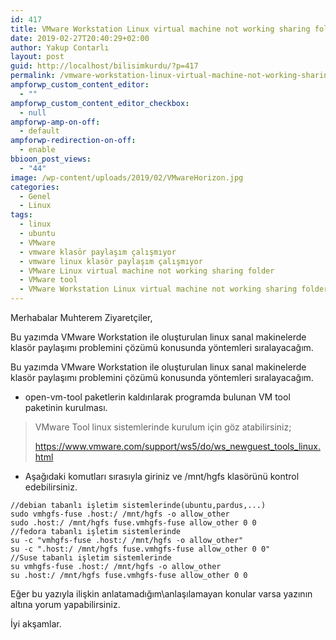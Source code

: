 ```yaml
---
id: 417
title: VMware Workstation Linux virtual machine not working sharing folder
date: 2019-02-27T20:40:29+02:00
author: Yakup Contarlı
layout: post
guid: http://localhost/bilisimkurdu/?p=417
permalink: /vmware-workstation-linux-virtual-machine-not-working-sharing-folder/
ampforwp_custom_content_editor:
  - ""
ampforwp_custom_content_editor_checkbox:
  - null
ampforwp-amp-on-off:
  - default
ampforwp-redirection-on-off:
  - enable
bbioon_post_views:
  - "44"
image: /wp-content/uploads/2019/02/VMwareHorizon.jpg
categories:
  - Genel
  - Linux
tags:
  - linux
  - ubuntu
  - VMware
  - vmware klasör paylaşım çalışmıyor
  - vmware linux klasör paylaşım çalışmıyor
  - VMware Linux virtual machine not working sharing folder
  - VMware tool
  - VMware Workstation Linux virtual machine not working sharing folder
---
```

Merhabalar Muhterem Ziyaretçiler,

Bu yazımda VMware Workstation ile oluşturulan linux sanal makinelerde klasör paylaşımı problemini çözümü konusunda yöntemleri sıralayacağım.

<!--more-->

Bu yazımda VMware Workstation ile oluşturulan linux sanal makinelerde klasör paylaşımı problemini çözümü konusunda yöntemleri sıralayacağım.

  * open-vm-tool paketlerin kaldırılarak programda bulunan VM tool paketinin kurulması.

<blockquote class="wp-block-quote">
  <p>
    VMware Tool linux sistemlerinde kurulum için göz atabilirsiniz;
  </p>
  
  <p>
    <a href="https://www.vmware.com/support/ws5/doc/ws_newguest_tools_linux.html">https://www.vmware.com/support/ws5/do/ws_newguest_tools_linux.html</a>
  </p>
</blockquote>

  * Aşağıdaki komutları sırasıyla giriniz ve /mnt/hgfs klasörünü kontrol edebilirsiniz.

<pre class="wp-block-code"><code>//debian tabanlı işletim sistemlerinde(ubuntu,pardus,...)
sudo vmhgfs-fuse .host:/ /mnt/hgfs -o allow_other
sudo .host:/ /mnt/hgfs fuse.vmhgfs-fuse allow_other 0 0
//fedora tabanlı işletim sistemlerinde
su -c "vmhgfs-fuse .host:/ /mnt/hgfs -o allow_other"
su -c ".host:/ /mnt/hgfs fuse.vmhgfs-fuse allow_other 0 0"
//Suse tabanlı işletim sistemlerinde
su vmhgfs-fuse .host:/ /mnt/hgfs -o allow_other
su .host:/ /mnt/hgfs fuse.vmhgfs-fuse allow_other 0 0</code></pre>

Eğer bu yazıyla ilişkin anlatamadığım\anlaşılamayan konular varsa yazının altına yorum yapabilirsiniz. 

İyi akşamlar.
